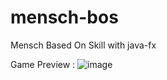 # mensch-bos
Mensch Based On Skill with java-fx 

Game Preview : 
![image](https://user-images.githubusercontent.com/87861266/183846865-ab1996f8-17d2-4a12-a18f-47a0c459a167.png)
